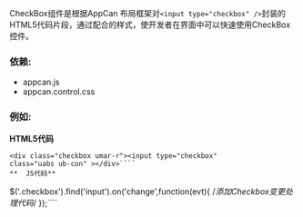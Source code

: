 ﻿CheckBox组件是根据AppCan 布局框架对`<input type="checkbox" />`封装的HTML5代码片段，通过配合的样式，使开发者在界面中可以快速使用CheckBox控件。
### 依赖:
- appcan.js
- appcan.control.css

### 例如:

**HTML5代码**
````
<div class="checkbox umar-r"><input type="checkbox" 
class="uabs ub-con" ></div>````
**  JS代码**
````
$('.checkbox').find('input').on('change',function(evt){
/*添加Checkbox变更处理代码*/
});````